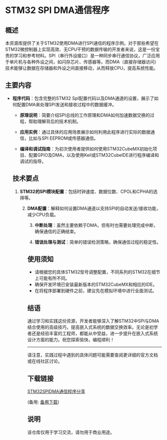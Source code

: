 # STM32 SPI DMA通信程序

## 概述

本资源库提供了关于STM32使用DMA进行SPI通信的程序示例。对于那些希望在STM32微控制器上实现高效、无CPU干预的数据传输的开发者来说，这是一份宝贵的学习和参考材料。SPI（串行外设接口）是一种同步串行通信协议，广泛应用于单片机与各种外设之间，如闪存芯片、传感器等。而DMA（直接存储器访问）技术能够让数据在存储器和外设之间直接移动，从而释放CPU，提高系统性能。

## 主要内容

- **程序代码**：包含完整的STM32 SpI配置代码以及DMA通道的设置，展示了如何配置DMA来处理SPI发送和接收过程中的数据缓冲。

  - **原理说明**：简要介绍SPI总线的工作原理和DMA如何加速数据交换的过程，帮助理解背后的技术机制。

  - **应用实例**：通过具体的应用场景展示如何利用此程序进行实际的数据通信，比如与SPI EEPROM或传感器通信。

  - **编译和调试指南**：为初次使用者提供如何使用STM32CubeMX初始化项目、配置GPIO及DMA，以及使用Keil或STM32CubeIDE进行程序编译和调试的指导。

  ## 技术要点

  1. **STM32的SPI模块配置**：包括时钟速度、数据位数、CPOL和CPHA的选择等。

     2. **DMA配置**：解释如何设置DMA通道以支持SPI的自动发送/接收功能，减少CPU负载。

        3. **中断处理**：虽然主要依赖于DMA，但有时也需要处理完成中断，确保通信的正确结束。

        4. **错误处理与测试**：简单的错误检测策略，确保通信过程的稳定性。

        ## 使用须知

        - 请根据您的具体STM32型号调整配置，不同系列的STM32在细节上可能有所不同。
        - 确保开发环境已安装最新版本的STM32CubeMX和相应的IDE。
        - 在将程序部署到硬件之前，建议先在模拟环境中进行全面测试。

        ## 结语

        通过学习和实践这份资源，开发者能够深入了解STM32中SPI与DMA结合使用的高级技巧，提高嵌入式系统的数据交换效率。无论是初学者还是经验丰富的工程师，都能从中受益，进一步提升在嵌入式系统设计方面的能力。祝您探索愉快，编程顺利！

        ---

        请注意，实践过程中遇到的具体问题可能需要查阅更详细的官方文档或在线社区讨论。

        ## 下载链接
        [STM32SPIDMA通信程序分享](https://pan.quark.cn/s/ab1a844e28d8) 

        (备用: [备用下载](https://pan.baidu.com/s/1nP2uY1NyFnd7YA-hmynL9g?pwd=1234))

        ## 说明

        该仓库仅用于学习交流，请勿用于商业用途。
